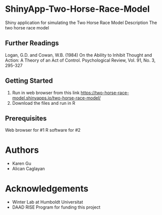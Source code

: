 # ShinyApp-Two-Horse-Race-Model
Shiny application for simulating the Two Horse Race Model
Description
The two horse race model

## Further Readings
Logan, G.D. and Cowan, W.B. (1984) On the Ability to Inhibit Thought and Action: A Theory of an Act of Control. Psychological Review, Vol. 91, No. 3, 295-327


## Getting Started
1. Run in web browser from this link
https://two-horse-race-model.shinyapps.io/two-horse-race-model/
2. Download the files and run in R

## Prerequisites
Web browser for #1
R software for #2

# Authors
* Karen Gu
* Alican Caglayan

# Acknowledgements
* Winter Lab at Humboldt Universitat
* DAAD RISE Program for funding this project
